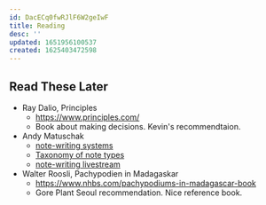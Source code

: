 ```yaml
---
id: DacECq0fwRJlF6W2geIwF
title: Reading
desc: ''
updated: 1651956100537
created: 1625403472598
---
```


## Read These Later

- Ray Dalio, Principles
  - https://www.principles.com/
  - Book about making decisions. Kevin's recommendtaion.
- Andy Matuschak
  - [note-writing systems](https://notes.andymatuschak.org/zhmLXArqiCMDr9Q13ViqN3hh3SmrKzjQxWAr)
  - [Taxonomy of note types](https://notes.andymatuschak.org/z6f6xgGG4NKjkA5NA1kDd46whJh2Gt5rAmfX)
  - [note-writing livestream](https://www.youtube.com/watch?v=DGcs4tyey18)
- Walter Roosli, Pachypodien in Madagaskar
  - https://www.nhbs.com/pachypodiums-in-madagascar-book
  - Gore Plant Seoul recommendation. Nice reference book.

